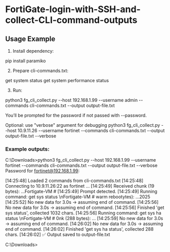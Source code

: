 # FortiGate-login-with-SSH-and-collect-CLI-command-outputs


## Usage Example

1. Install dependency:

pip install paramiko

2. Prepare cli-commands.txt:

get system status
get system performance status

3. Run:

python3 fg_cli_collect.py --host 192.168.1.99 --username admin --commands cli-commands.txt --output output-file.txt

You’ll be prompted for the password if not passed with --password.

Optional:
use "verbose" argument for debugging
python3 fg_cli_collect.py --host 10.9.11.26 --username fortinet --commands cli-commands.txt --output output-file.txt --verbose

### Example outputs:

C:\Downloads>python3 fg_cli_collect.py --host 192.168.1.99 --username fortinet --commands cli-commands.txt --output output-file.txt --verbose
Password for fortinet@192.168.1.99:

[14:25:48] Loaded 2 commands from cli-commands.txt
[14:25:48] Connecting to 10.9.11.26:22 as fortinet ...
[14:25:49] Received chunk (19 bytes): ...Fortigate-VM #
[14:25:49] Prompt detected.
[14:25:49] Running command: get sys status
\nFortigate-VM #  warm rebootytes): ...2025
[14:25:52] No new data for 3.0s → assuming end of command.
[14:25:56] No new data for 3.0s → assuming end of command.
[14:25:56] Finished 'get sys status', collected 1032 chars.
[14:25:56] Running command: get sys ha status
\nFortigate-VM #  0nk (288 bytes): ...
[14:25:59] No new data for 3.0s → assuming end of command.
[14:26:02] No new data for 3.0s → assuming end of command.
[14:26:02] Finished 'get sys ha status', collected 288 chars.
[14:26:02] ✅ Output saved to output-file.txt

C:\Downloads>

